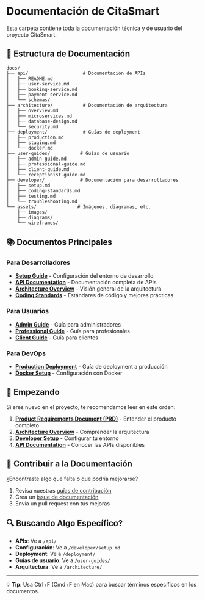 # Documentación de CitaSmart

Esta carpeta contiene toda la documentación técnica y de usuario del proyecto CitaSmart.

## 📁 Estructura de Documentación

```
docs/
├── api/                    # Documentación de APIs
│   ├── README.md
│   ├── user-service.md
│   ├── booking-service.md
│   ├── payment-service.md
│   └── schemas/
├── architecture/           # Documentación de arquitectura
│   ├── overview.md
│   ├── microservices.md
│   ├── database-design.md
│   └── security.md
├── deployment/             # Guías de deployment
│   ├── production.md
│   ├── staging.md
│   └── docker.md
├── user-guides/           # Guías de usuario
│   ├── admin-guide.md
│   ├── professional-guide.md
│   ├── client-guide.md
│   └── receptionist-guide.md
├── developer/             # Documentación para desarrolladores
│   ├── setup.md
│   ├── coding-standards.md
│   ├── testing.md
│   └── troubleshooting.md
└── assets/               # Imágenes, diagramas, etc.
    ├── images/
    ├── diagrams/
    └── wireframes/
```

## 📚 Documentos Principales

### Para Desarrolladores
- **[Setup Guide](./developer/setup.md)** - Configuración del entorno de desarrollo
- **[API Documentation](./api/README.md)** - Documentación completa de APIs
- **[Architecture Overview](./architecture/overview.md)** - Visión general de la arquitectura
- **[Coding Standards](./developer/coding-standards.md)** - Estándares de código y mejores prácticas

### Para Usuarios
- **[Admin Guide](./user-guides/admin-guide.md)** - Guía para administradores
- **[Professional Guide](./user-guides/professional-guide.md)** - Guía para profesionales
- **[Client Guide](./user-guides/client-guide.md)** - Guía para clientes

### Para DevOps
- **[Production Deployment](./deployment/production.md)** - Guía de deployment a producción
- **[Docker Setup](./deployment/docker.md)** - Configuración con Docker

## 🚀 Empezando

Si eres nuevo en el proyecto, te recomendamos leer en este orden:

1. **[Product Requirements Document (PRD)](../PRD.md)** - Entender el producto completo
2. **[Architecture Overview](./architecture/overview.md)** - Comprender la arquitectura
3. **[Developer Setup](./developer/setup.md)** - Configurar tu entorno
4. **[API Documentation](./api/README.md)** - Conocer las APIs disponibles

## 📝 Contribuir a la Documentación

¿Encontraste algo que falta o que podría mejorarse? 

1. Revisa nuestras [guías de contribución](../CONTRIBUTING.md)
2. Crea un [issue de documentación](../.github/ISSUE_TEMPLATE/documentation.md)
3. Envía un pull request con tus mejoras

## 🔍 Buscando Algo Específico?

- **APIs**: Ve a `/api/`
- **Configuración**: Ve a `/developer/setup.md`
- **Deployment**: Ve a `/deployment/`
- **Guías de usuario**: Ve a `/user-guides/`
- **Arquitectura**: Ve a `/architecture/`

---

💡 **Tip**: Usa Ctrl+F (Cmd+F en Mac) para buscar términos específicos en los documentos.
